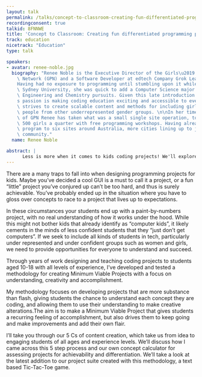 ```yaml
---
layout: talk
permalink: /talks/concept-to-classroom-creating-fun-differentiated-programming-projects
recordingconsent: true
talkid: 8FNNWE
title: 'Concept to Classroom: Creating fun differentiated programming projects'
track: education
nicetrack: "Education"
type: talk

speakers:
- avatar: renee-noble.jpg
  biography: "Renee Noble is the Executive Director of the Girls\u2019 Programming\
    \ Network (GPN) and a Software Developer at edtech Company Grok Learning. \n\n\
    Having had no exposure to programming until stumbling upon it while studying at\
    \ Sydney University, she was quick to add a Computer Science major to her Chemical\
    \ Engineering and Chemistry pursuits. Given this late introduction to tech, Renee\u2019\
    s passion is making coding education exciting and accessible to everyone. She\
    \ strives to create scalable content and methods for including girls, women, and\
    \ people from other underrepresented gender groups. \n\nIn her time at the helm\
    \ of GPN Renee has taken what was a small single site operation, to providing\
    \ 500 girls a quarter with free programming workshops. Having already spread the\
    \ program to six sites around Australia, more cities lining up to join the GPN\
    \ community."
  name: Renee Noble

abstract: | 
      Less is more when it comes to kids coding projects! We'll explore a tried and tested method for creating Minimum Viable Projects, used around Australia to teach kids to code. See how we create fun, challenging, differentiated projects for all abilities with this 5 step process & concept calculator.
---
```


There are a many traps to fall into when designing programming projects for kids. Maybe you’ve decided a cool GUI is a must to call it a project, or a fun “little” project you’ve conjured up can’t be too hard, and thus is surely achievable. You’ve probably ended up in the situation where you have to gloss over concepts to race to a project that lives up to expectations. 
						
In these circumstances your students end up with a paint-by-numbers project, with no real understanding of how it works under the hood. While this might not bother kids that already identify as “computer kids”, it likely cements in the minds of less confident students that they “just don’t get computers”. If we seek to include all kinds of students in tech, particularly under represented and under confident groups such as women and girls, we need to provide opportunities for everyone to understand and succeed.

Through years of work designing and teaching coding projects to students aged 10-18 with all levels of experience, I’ve developed and tested a methodology for creating Minimum Viable Projects with a focus on understanding, creativity and accomplishment. 

My methodology focuses on developing projects that are more substance than flash, giving students the chance to understand each concept they are coding, and allowing them to use their understanding to make creative alterations.The aim is to make a Minimum Viable Project that gives students a recurring feeling of accomplishment, but also drives them to keep going and make improvements and add their own flair.

I’ll take you through our 5 Cs of content creation, which take us from idea to engaging students of all ages and experience levels. We’ll discuss how I came across this 5 step process and our own concept calculator for assessing projects for achievability and differentiation. We’ll take a look at the latest addition to our project suite created with this methodology, a text based Tic-Tac-Toe game.
